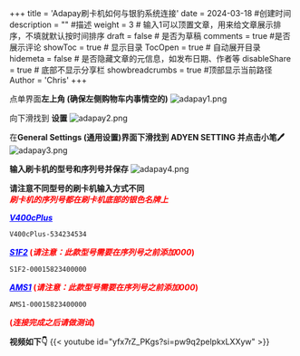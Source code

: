 +++
title = 'Adapay刷卡机如何与银豹系统连接'
date = 2024-03-18 #创建时间
description = "" #描述
weight = 3 # 输入1可以顶置文章，用来给文章展示排序，不填就默认按时间排序
draft = false # 是否为草稿
comments = true #是否展示评论
showToc = true # 显示目录
TocOpen = true # 自动展开目录
hidemeta = false # 是否隐藏文章的元信息，如发布日期、作者等
disableShare = true # 底部不显示分享栏
showbreadcrumbs = true #顶部显示当前路径
Author = 'Chris'
+++

点单界面**左上角 (确保左侧购物车内事情空的)**
![adapay1.png](/img/adapay1.png)

向下滑找到 **设置**
![adapay2.png](/img/adapay2.png)

在**General Settings (通用设置)界面下滑找到 ADYEN SETTING 并点击小笔🖊** 
![adapay3.png](/img/adapay3.png)


**输入刷卡机的型号和序列号并保存**
![adapay4.png](/img/adapay4.png)

**请注意不同型号的刷卡机输入方式不同<br>
<span style="color: red">_刷卡机的序列号都在刷卡机底部的银色名牌上_</span>**

**<span style="color: blue">_<u>V400cPlus</u>_</span>**
```
V400cPlus-534234534
```

**<span style="color: blue">_<u>S1F2</u>_</span> <span style="color: red"> (_请注意：此款型号需要在序列号之前添加000_)</span>**
```
S1F2-00015823400000
```


**<span style="color: blue">_<u>AMS1</u>_</span> <span style="color: red"> (_请注意：此款型号需要在序列号之前添加000_)</span>**
```
AMS1-00015823400000
```

**<span style="color: red"> (_连接完成之后请做测试_)</span>**

**视频如下👇**
{{< youtube id="yfx7rZ_PKgs?si=pw9q2pelpkxLXXyw" >}}